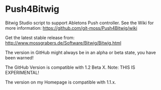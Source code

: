 Push4Bitwig
===========

Bitwig Studio script to support Abletons Push controller.
See the Wiki for more information: https://github.com/git-moss/Push4Bitwig/wiki

Get the latest stable release from: http://www.mossgrabers.de/Software/Bitwig/Bitwig.html

The version in GitHub might always be in an alpha or beta state, you have been warned!

The GitHub Version is compatible with 1.2 Beta X. Note: THIS IS EXPERIMENTAL!

The version on my Homepage is compatible with 1.1.x.
